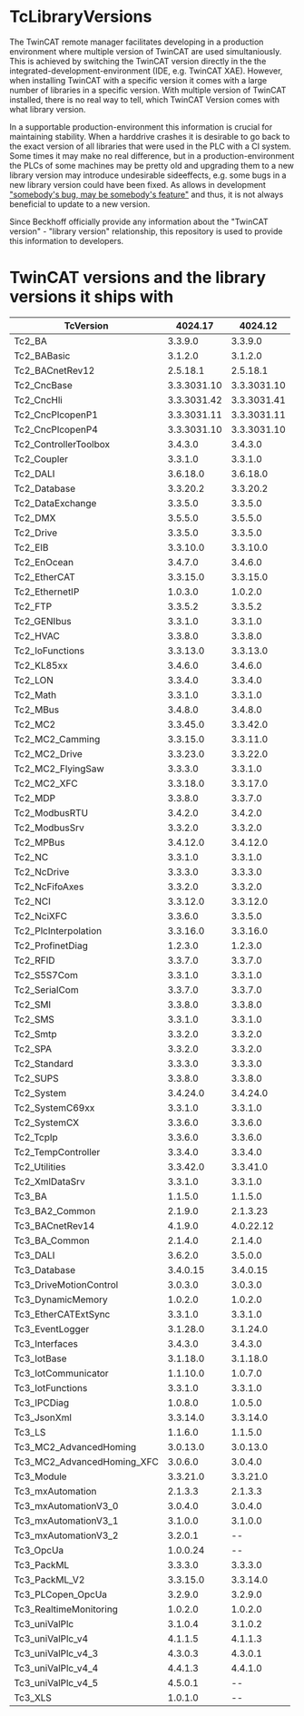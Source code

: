 # TcLibraryVersions

The TwinCAT remote manager facilitates developing in a production environment where multiple version of TwinCAT are used simultaniously. This is achieved by switching the TwinCAT version directly in the the integrated-development-environment (IDE, e.g. TwinCAT XAE).
However, when installing TwinCAT with a specific version it comes with a large number of libraries in a specific version. With multiple version of TwinCAT installed, there is no real way to tell, which TwinCAT Version comes with what library version.

In a supportable production-environment this information is crucial for maintaining stability. When a harddrive crashes it is desirable to go back to the exact version of all libraries that were used in the PLC with a CI system. Some times it may make no real difference, but in a production-environment the PLCs of some machines may be pretty old and upgrading them to a new library version may introduce undesirable sideeffects, e.g. some bugs in a new library version could have been fixed. As allows in development ["somebody's bug, may be somebody's feature"](https://xkcd.com/1172/) and thus, it is not always beneficial to update to a new version.

Since Beckhoff officially provide any information about the "TwinCAT version" - "library version" relationship, this repository is used to provide this information to developers.

# TwinCAT versions and the library versions it ships with

|TcVersion|4024.17|4024.12|
|---|---|---|
|Tc2_BA|3.3.9.0|3.3.9.0|
|Tc2_BABasic|3.1.2.0|3.1.2.0|
|Tc2_BACnetRev12|2.5.18.1|2.5.18.1|
|Tc2_CncBase|3.3.3031.10|3.3.3031.10|
|Tc2_CncHli|3.3.3031.42|3.3.3031.41|
|Tc2_CncPlcopenP1|3.3.3031.11|3.3.3031.11|
|Tc2_CncPlcopenP4|3.3.3031.10|3.3.3031.10|
|Tc2_ControllerToolbox|3.4.3.0|3.4.3.0|
|Tc2_Coupler|3.3.1.0|3.3.1.0|
|Tc2_DALI|3.6.18.0|3.6.18.0|
|Tc2_Database|3.3.20.2|3.3.20.2|
|Tc2_DataExchange|3.3.5.0|3.3.5.0|
|Tc2_DMX|3.5.5.0|3.5.5.0|
|Tc2_Drive|3.3.5.0|3.3.5.0|
|Tc2_EIB|3.3.10.0|3.3.10.0|
|Tc2_EnOcean|3.4.7.0|3.4.6.0|
|Tc2_EtherCAT|3.3.15.0|3.3.15.0|
|Tc2_EthernetIP|1.0.3.0|1.0.2.0|
|Tc2_FTP|3.3.5.2|3.3.5.2|
|Tc2_GENIbus|3.3.1.0|3.3.1.0|
|Tc2_HVAC|3.3.8.0|3.3.8.0|
|Tc2_IoFunctions|3.3.13.0|3.3.13.0|
|Tc2_KL85xx|3.4.6.0|3.4.6.0|
|Tc2_LON|3.3.4.0|3.3.4.0|
|Tc2_Math|3.3.1.0|3.3.1.0|
|Tc2_MBus|3.4.8.0|3.4.8.0|
|Tc2_MC2|3.3.45.0|3.3.42.0|
|Tc2_MC2_Camming|3.3.15.0|3.3.11.0|
|Tc2_MC2_Drive|3.3.23.0|3.3.22.0|
|Tc2_MC2_FlyingSaw|3.3.3.0|3.3.1.0|
|Tc2_MC2_XFC|3.3.18.0|3.3.17.0|
|Tc2_MDP|3.3.8.0|3.3.7.0|
|Tc2_ModbusRTU|3.4.2.0|3.4.2.0|
|Tc2_ModbusSrv|3.3.2.0|3.3.2.0|
|Tc2_MPBus|3.4.12.0|3.4.12.0|
|Tc2_NC|3.3.1.0|3.3.1.0|
|Tc2_NcDrive|3.3.3.0|3.3.3.0|
|Tc2_NcFifoAxes|3.3.2.0|3.3.2.0|
|Tc2_NCI|3.3.12.0|3.3.12.0|
|Tc2_NciXFC|3.3.6.0|3.3.5.0|
|Tc2_PlcInterpolation|3.3.16.0|3.3.16.0|
|Tc2_ProfinetDiag|1.2.3.0|1.2.3.0|
|Tc2_RFID|3.3.7.0|3.3.7.0|
|Tc2_S5S7Com|3.3.1.0|3.3.1.0|
|Tc2_SerialCom|3.3.7.0|3.3.7.0|
|Tc2_SMI|3.3.8.0|3.3.8.0|
|Tc2_SMS|3.3.1.0|3.3.1.0|
|Tc2_Smtp|3.3.2.0|3.3.2.0|
|Tc2_SPA|3.3.2.0|3.3.2.0|
|Tc2_Standard|3.3.3.0|3.3.3.0|
|Tc2_SUPS|3.3.8.0|3.3.8.0|
|Tc2_System|3.4.24.0|3.4.24.0|
|Tc2_SystemC69xx|3.3.1.0|3.3.1.0|
|Tc2_SystemCX|3.3.6.0|3.3.6.0|
|Tc2_TcpIp|3.3.6.0|3.3.6.0|
|Tc2_TempController|3.3.4.0|3.3.4.0|
|Tc2_Utilities|3.3.42.0|3.3.41.0|
|Tc2_XmlDataSrv|3.3.1.0|3.3.1.0|
|Tc3_BA|1.1.5.0|1.1.5.0|
|Tc3_BA2_Common|2.1.9.0|2.1.3.23|
|Tc3_BACnetRev14|4.1.9.0|4.0.22.12|
|Tc3_BA_Common|2.1.4.0|2.1.4.0|
|Tc3_DALI|3.6.2.0|3.5.0.0|
|Tc3_Database|3.4.0.15|3.4.0.15|
|Tc3_DriveMotionControl|3.0.3.0|3.0.3.0|
|Tc3_DynamicMemory|1.0.2.0|1.0.2.0|
|Tc3_EtherCATExtSync|3.3.1.0|3.3.1.0|
|Tc3_EventLogger|3.1.28.0|3.1.24.0|
|Tc3_Interfaces|3.4.3.0|3.4.3.0|
|Tc3_IotBase|3.1.18.0|3.1.18.0|
|Tc3_IotCommunicator|1.1.10.0|1.0.7.0|
|Tc3_IotFunctions|3.3.1.0|3.3.1.0|
|Tc3_IPCDiag|1.0.8.0|1.0.5.0|
|Tc3_JsonXml|3.3.14.0|3.3.14.0|
|Tc3_LS|1.1.6.0|1.1.5.0|
|Tc3_MC2_AdvancedHoming|3.0.13.0|3.0.13.0|
|Tc3_MC2_AdvancedHoming_XFC|3.0.6.0|3.0.4.0|
|Tc3_Module|3.3.21.0|3.3.21.0|
|Tc3_mxAutomation|2.1.3.3|2.1.3.3|
|Tc3_mxAutomationV3_0|3.0.4.0|3.0.4.0|
|Tc3_mxAutomationV3_1|3.1.0.0|3.1.0.0|
|Tc3_mxAutomationV3_2|3.2.0.1|--|
|Tc3_OpcUa|1.0.0.24|--|
|Tc3_PackML|3.3.3.0|3.3.3.0|
|Tc3_PackML_V2|3.3.15.0|3.3.14.0|
|Tc3_PLCopen_OpcUa|3.2.9.0|3.2.9.0|
|Tc3_RealtimeMonitoring|1.0.2.0|1.0.2.0|
|Tc3_uniValPlc|3.1.0.4|3.1.0.2|
|Tc3_uniValPlc_v4|4.1.1.5|4.1.1.3|
|Tc3_uniValPlc_v4_3|4.3.0.3|4.3.0.1|
|Tc3_uniValPlc_v4_4|4.4.1.3|4.4.1.0|
|Tc3_uniValPlc_v4_5|4.5.0.1|--|
|Tc3_XLS|1.0.1.0|--|
